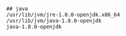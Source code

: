 <font face="Simsun" size=3>

~~~
## java
/usr/lib/jvm/jre-1.8.0-openjdk.x86_64
/usr/lib/jvm/java-1.8.0-openjdk
java-1.8.0-openjdk
~~~


</font>